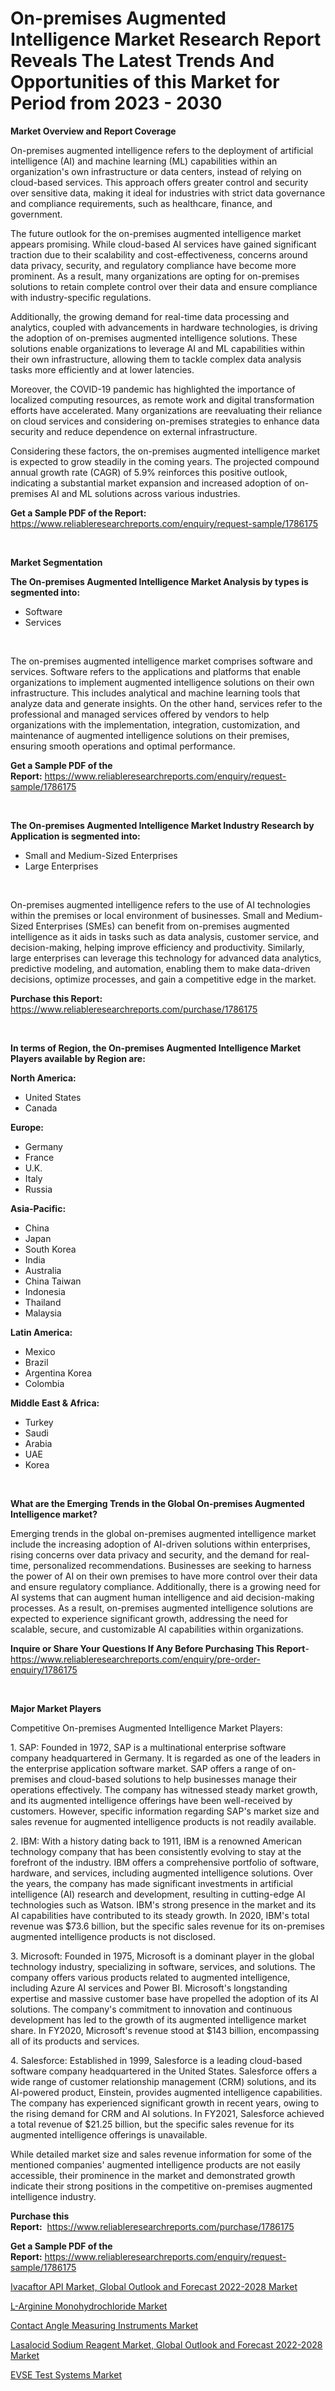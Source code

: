 <p><h1>On-premises Augmented Intelligence Market Research Report Reveals The Latest Trends And Opportunities of this Market for Period from 2023 - 2030</h1></p><p><strong>Market Overview and Report Coverage</strong></p>
<p><p>On-premises augmented intelligence refers to the deployment of artificial intelligence (AI) and machine learning (ML) capabilities within an organization's own infrastructure or data centers, instead of relying on cloud-based services. This approach offers greater control and security over sensitive data, making it ideal for industries with strict data governance and compliance requirements, such as healthcare, finance, and government.</p><p>The future outlook for the on-premises augmented intelligence market appears promising. While cloud-based AI services have gained significant traction due to their scalability and cost-effectiveness, concerns around data privacy, security, and regulatory compliance have become more prominent. As a result, many organizations are opting for on-premises solutions to retain complete control over their data and ensure compliance with industry-specific regulations.</p><p>Additionally, the growing demand for real-time data processing and analytics, coupled with advancements in hardware technologies, is driving the adoption of on-premises augmented intelligence solutions. These solutions enable organizations to leverage AI and ML capabilities within their own infrastructure, allowing them to tackle complex data analysis tasks more efficiently and at lower latencies.</p><p>Moreover, the COVID-19 pandemic has highlighted the importance of localized computing resources, as remote work and digital transformation efforts have accelerated. Many organizations are reevaluating their reliance on cloud services and considering on-premises strategies to enhance data security and reduce dependence on external infrastructure.</p><p>Considering these factors, the on-premises augmented intelligence market is expected to grow steadily in the coming years. The projected compound annual growth rate (CAGR) of 5.9% reinforces this positive outlook, indicating a substantial market expansion and increased adoption of on-premises AI and ML solutions across various industries.</p></p>
<p><strong>Get a Sample PDF of the Report:</strong> <a href="https://www.reliableresearchreports.com/enquiry/request-sample/1786175">https://www.reliableresearchreports.com/enquiry/request-sample/1786175</a></p>
<p>&nbsp;</p>
<p><strong>Market Segmentation</strong></p>
<p><strong>The On-premises Augmented Intelligence Market Analysis by types is segmented into:</strong></p>
<p><ul><li>Software</li><li>Services</li></ul></p>
<p>&nbsp;</p>
<p><p>The on-premises augmented intelligence market comprises software and services. Software refers to the applications and platforms that enable organizations to implement augmented intelligence solutions on their own infrastructure. This includes analytical and machine learning tools that analyze data and generate insights. On the other hand, services refer to the professional and managed services offered by vendors to help organizations with the implementation, integration, customization, and maintenance of augmented intelligence solutions on their premises, ensuring smooth operations and optimal performance.</p></p>
<p><strong>Get a Sample PDF of the Report:</strong>&nbsp;<a href="https://www.reliableresearchreports.com/enquiry/request-sample/1786175">https://www.reliableresearchreports.com/enquiry/request-sample/1786175</a></p>
<p>&nbsp;</p>
<p><strong>The On-premises Augmented Intelligence Market Industry Research by Application is segmented into:</strong></p>
<p><ul><li>Small and Medium-Sized Enterprises</li><li>Large Enterprises</li></ul></p>
<p>&nbsp;</p>
<p><p>On-premises augmented intelligence refers to the use of AI technologies within the premises or local environment of businesses. Small and Medium-Sized Enterprises (SMEs) can benefit from on-premises augmented intelligence as it aids in tasks such as data analysis, customer service, and decision-making, helping improve efficiency and productivity. Similarly, large enterprises can leverage this technology for advanced data analytics, predictive modeling, and automation, enabling them to make data-driven decisions, optimize processes, and gain a competitive edge in the market.</p></p>
<p><strong>Purchase this Report:</strong>&nbsp; <a href="https://www.reliableresearchreports.com/purchase/1786175">https://www.reliableresearchreports.com/purchase/1786175</a></p>
<p>&nbsp;</p>
<p><strong>In terms of Region, the On-premises Augmented Intelligence Market Players available by Region are:</strong></p>
<p>
    <p> <strong> North America: </strong>
        <ul>
            <li>United States</li>
            <li>Canada</li>
        </ul>
        </p> 
    <p> <strong> Europe: </strong>
        <ul>
            <li>Germany</li>
            <li>France</li>
            <li>U.K.</li>
            <li>Italy</li>
            <li>Russia</li>
        </ul>
        </p> 
    <p> <strong> Asia-Pacific: </strong>
        <ul>
            <li>China</li>
            <li>Japan</li>
            <li>South Korea</li>
            <li>India</li>
            <li>Australia</li>
            <li>China Taiwan</li>
            <li>Indonesia</li>
            <li>Thailand</li>
            <li>Malaysia</li>
        </ul>
        </p> 
    <p> <strong> Latin America: </strong>
        <ul>
            <li>Mexico</li>
            <li>Brazil</li>
            <li>Argentina Korea</li>
            <li>Colombia</li>
        </ul>
        </p> 
    <p> <strong> Middle East & Africa: </strong>
        <ul>
            <li>Turkey</li>
            <li>Saudi</li>
            <li>Arabia</li>
            <li>UAE</li>
            <li>Korea</li>
        </ul>
    </p>
    </p>
<p>&nbsp;</p>
<p><strong>What are the Emerging Trends in the Global On-premises Augmented Intelligence market?</strong></p>
<p><p>Emerging trends in the global on-premises augmented intelligence market include the increasing adoption of AI-driven solutions within enterprises, rising concerns over data privacy and security, and the demand for real-time, personalized recommendations. Businesses are seeking to harness the power of AI on their own premises to have more control over their data and ensure regulatory compliance. Additionally, there is a growing need for AI systems that can augment human intelligence and aid decision-making processes. As a result, on-premises augmented intelligence solutions are expected to experience significant growth, addressing the need for scalable, secure, and customizable AI capabilities within organizations.</p></p>
<p><strong>Inquire or Share Your Questions If Any Before Purchasing This Report</strong>- <a href="https://www.reliableresearchreports.com/enquiry/pre-order-enquiry/1786175">https://www.reliableresearchreports.com/enquiry/pre-order-enquiry/1786175</a></p>
<p>&nbsp;</p>
<p><strong>Major Market Players</strong></p>
<p><p>Competitive On-premises Augmented Intelligence Market Players:</p><p>1. SAP: Founded in 1972, SAP is a multinational enterprise software company headquartered in Germany. It is regarded as one of the leaders in the enterprise application software market. SAP offers a range of on-premises and cloud-based solutions to help businesses manage their operations effectively. The company has witnessed steady market growth, and its augmented intelligence offerings have been well-received by customers. However, specific information regarding SAP's market size and sales revenue for augmented intelligence products is not readily available.</p><p>2. IBM: With a history dating back to 1911, IBM is a renowned American technology company that has been consistently evolving to stay at the forefront of the industry. IBM offers a comprehensive portfolio of software, hardware, and services, including augmented intelligence solutions. Over the years, the company has made significant investments in artificial intelligence (AI) research and development, resulting in cutting-edge AI technologies such as Watson. IBM's strong presence in the market and its AI capabilities have contributed to its steady growth. In 2020, IBM's total revenue was $73.6 billion, but the specific sales revenue for its on-premises augmented intelligence products is not disclosed.</p><p>3. Microsoft: Founded in 1975, Microsoft is a dominant player in the global technology industry, specializing in software, services, and solutions. The company offers various products related to augmented intelligence, including Azure AI services and Power BI. Microsoft's longstanding expertise and massive customer base have propelled the adoption of its AI solutions. The company's commitment to innovation and continuous development has led to the growth of its augmented intelligence market share. In FY2020, Microsoft's revenue stood at $143 billion, encompassing all of its products and services.</p><p>4. Salesforce: Established in 1999, Salesforce is a leading cloud-based software company headquartered in the United States. Salesforce offers a wide range of customer relationship management (CRM) solutions, and its AI-powered product, Einstein, provides augmented intelligence capabilities. The company has experienced significant growth in recent years, owing to the rising demand for CRM and AI solutions. In FY2021, Salesforce achieved a total revenue of $21.25 billion, but the specific sales revenue for its augmented intelligence offerings is unavailable.</p><p>While detailed market size and sales revenue information for some of the mentioned companies' augmented intelligence products are not easily accessible, their prominence in the market and demonstrated growth indicate their strong positions in the competitive on-premises augmented intelligence industry.</p></p>
<p><strong>Purchase this Report:</strong>&nbsp;&nbsp;<a href="https://www.reliableresearchreports.com/purchase/1786175">https://www.reliableresearchreports.com/purchase/1786175</a></p>
<p></p>
<p><strong>Get a Sample PDF of the Report:</strong>&nbsp;<a href="https://www.reliableresearchreports.com/enquiry/request-sample/1786175">https://www.reliableresearchreports.com/enquiry/request-sample/1786175</a></p>
<p><p><a href="https://medium.com/@loretamusaj85/ivacaftor-api-market-global-outlook-and-forecast-2022-2028-market-size-market-outlook-and-market-8ec1a6acd91c">Ivacaftor API Market, Global Outlook and Forecast 2022-2028 Market</a></p><p><a href="https://www.linkedin.com/pulse/l-arginine-monohydrochloride-market-research-report-provides/">L-Arginine Monohydrochloride Market</a></p><p><a href="https://github.com/ruslanpoljakovrd177/Market-Research-Report-List-1/blob/main/contact-angle-measuring-instruments-market.md">Contact Angle Measuring Instruments Market</a></p><p><a href="https://medium.com/@greisdukagjini2014/lasalocid-sodium-reagent-market-global-outlook-and-forecast-2022-2028-market-report-reveals-the-74889e6a741b">Lasalocid Sodium Reagent Market, Global Outlook and Forecast 2022-2028 Market</a></p><p><a href="https://github.com/grishafomin4852/Market-Research-Report-List-1/blob/main/evse-test-systems-market.md">EVSE Test Systems Market</a></p></p>